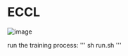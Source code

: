 # ECCL
![image](https://github.com/user-attachments/assets/ef55e733-f0c5-41db-ac89-afe7a6368e59)

run the training process:
'''
sh run.sh
'''

